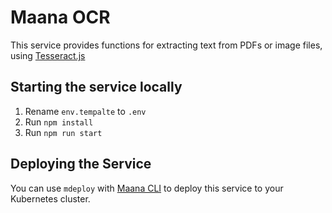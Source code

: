 # Maana OCR

This service provides functions for extracting text from PDFs or image files, using [Tesseract.js](https://tesseract.projectnaptha.com/)

## Starting the service locally

1. Rename `env.tempalte` to `.env`
2. Run `npm install`
3. Run `npm run start`

## Deploying the Service

You can use `mdeploy` with [Maana CLI](https://github.com/maana-io/q-cli) to deploy this service to your Kubernetes cluster.
